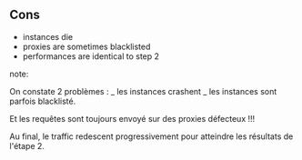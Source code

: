## Cons

- instances die
- proxies are sometimes blacklisted
- performances are identical to step 2


note:

On constate 2 problèmes :
_ les instances crashent
_ les instances sont parfois blacklisté.

Et les requêtes sont toujours envoyé sur des proxies défecteux !!!

Au final, le traffic redescent progressivement pour atteindre les résultats de l'étape 2.
